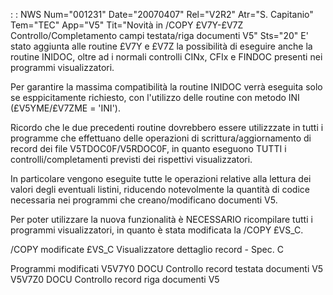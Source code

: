  :  : NWS Num="001231" Date="20070407" Rel="V2R2" Atr="S. Capitanio" Tem="TEC" App="V5" Tit="Novità in /COPY £V7Y-£V7Z Controllo/Completamento campi testata/riga documenti V5" Sts="20"
E' stato aggiunta alle routine £V7Y e £V7Z la possibilità di eseguire anche la routine INIDOC, oltre ad i normali controlli CINx, CFIx e FINDOC presenti nei programmi visualizzatori.

Per garantire la massima compatibilità la routine INIDOC verrà eseguita solo se esppicitamente richiesto, con l'utilizzo delle routine con metodo INI (£V5YME/£V7ZME = 'INI').

Ricordo che le due precedenti routine dovrebbero essere utilizzzate in tutti i programme che effettuano delle operazioni di scrittura/aggiornamento di record dei file V5TDOC0F/V5RDOC0F, in quanto eseguono TUTTI i controlli/completamenti previsti dei rispettivi visualizzatori.

In particolare vengono eseguite tutte le operazioni relative alla lettura dei valori degli eventuali
listini, riducendo notevolmente la quantità di codice necessaria nei programmi che creano/modificano
documenti V5.

Per poter utilizzare la nuova funzionalità è NECESSARIO ricompilare tutti i programmi visualizzatori, in quanto è stata modificata la /COPY £VS_C.

/COPY modificate
£VS_C      Visualizzatore dettaglio record - Spec. C

Programmi modificati
V5V7Y0     DOCU Controllo record testata documenti V5
V5V7Z0     DOCU Controllo record riga documenti V5
